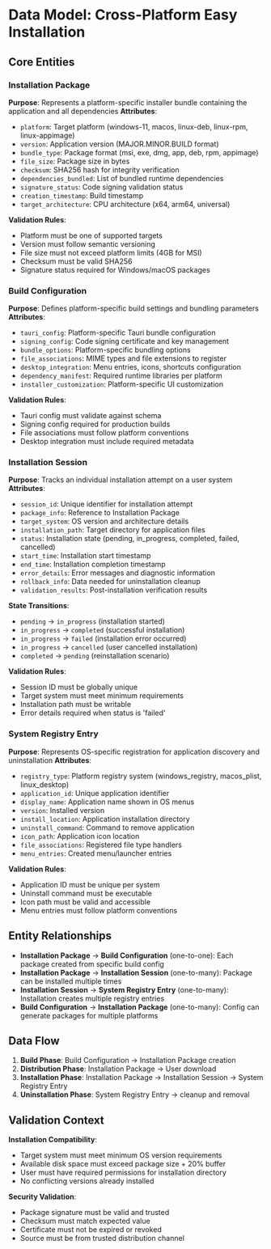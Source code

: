 # Data Model: Cross-Platform Easy Installation

## Core Entities

### Installation Package
**Purpose**: Represents a platform-specific installer bundle containing the application and all dependencies
**Attributes**:
- `platform`: Target platform (windows-11, macos, linux-deb, linux-rpm, linux-appimage)
- `version`: Application version (MAJOR.MINOR.BUILD format)
- `bundle_type`: Package format (msi, exe, dmg, app, deb, rpm, appimage)
- `file_size`: Package size in bytes
- `checksum`: SHA256 hash for integrity verification  
- `dependencies_bundled`: List of bundled runtime dependencies
- `signature_status`: Code signing validation status
- `creation_timestamp`: Build timestamp
- `target_architecture`: CPU architecture (x64, arm64, universal)

**Validation Rules**:
- Platform must be one of supported targets
- Version must follow semantic versioning
- File size must not exceed platform limits (4GB for MSI)
- Checksum must be valid SHA256
- Signature status required for Windows/macOS packages

### Build Configuration
**Purpose**: Defines platform-specific build settings and bundling parameters
**Attributes**:
- `tauri_config`: Platform-specific Tauri bundle configuration
- `signing_config`: Code signing certificate and key management
- `bundle_options`: Platform-specific bundling options
- `file_associations`: MIME types and file extensions to register
- `desktop_integration`: Menu entries, icons, shortcuts configuration
- `dependency_manifest`: Required runtime libraries per platform
- `installer_customization`: Platform-specific UI customization

**Validation Rules**:
- Tauri config must validate against schema
- Signing config required for production builds
- File associations must follow platform conventions
- Desktop integration must include required metadata

### Installation Session
**Purpose**: Tracks an individual installation attempt on a user system
**Attributes**:
- `session_id`: Unique identifier for installation attempt
- `package_info`: Reference to Installation Package
- `target_system`: OS version and architecture details
- `installation_path`: Target directory for application files
- `status`: Installation state (pending, in_progress, completed, failed, cancelled)
- `start_time`: Installation start timestamp
- `end_time`: Installation completion timestamp
- `error_details`: Error messages and diagnostic information
- `rollback_info`: Data needed for uninstallation cleanup
- `validation_results`: Post-installation verification results

**State Transitions**:
- `pending` → `in_progress` (installation started)
- `in_progress` → `completed` (successful installation)
- `in_progress` → `failed` (installation error occurred)
- `in_progress` → `cancelled` (user cancelled installation)
- `completed` → `pending` (reinstallation scenario)

**Validation Rules**:
- Session ID must be globally unique
- Target system must meet minimum requirements
- Installation path must be writable
- Error details required when status is 'failed'

### System Registry Entry
**Purpose**: Represents OS-specific registration for application discovery and uninstallation
**Attributes**:
- `registry_type`: Platform registry system (windows_registry, macos_plist, linux_desktop)
- `application_id`: Unique application identifier
- `display_name`: Application name shown in OS menus
- `version`: Installed version
- `install_location`: Application installation directory
- `uninstall_command`: Command to remove application
- `icon_path`: Application icon location
- `file_associations`: Registered file type handlers
- `menu_entries`: Created menu/launcher entries

**Validation Rules**:
- Application ID must be unique per system
- Uninstall command must be executable
- Icon path must be valid and accessible
- Menu entries must follow platform conventions

## Entity Relationships

- **Installation Package** → **Build Configuration** (one-to-one): Each package created from specific build config
- **Installation Package** → **Installation Session** (one-to-many): Package can be installed multiple times
- **Installation Session** → **System Registry Entry** (one-to-many): Installation creates multiple registry entries
- **Build Configuration** → **Installation Package** (one-to-many): Config can generate packages for multiple platforms

## Data Flow

1. **Build Phase**: Build Configuration → Installation Package creation
2. **Distribution Phase**: Installation Package → User download
3. **Installation Phase**: Installation Package → Installation Session → System Registry Entry
4. **Uninstallation Phase**: System Registry Entry → cleanup and removal

## Validation Context

**Installation Compatibility**:
- Target system must meet minimum OS version requirements
- Available disk space must exceed package size + 20% buffer
- User must have required permissions for installation directory
- No conflicting versions already installed

**Security Validation**:
- Package signature must be valid and trusted
- Checksum must match expected value  
- Certificate must not be expired or revoked
- Source must be from trusted distribution channel